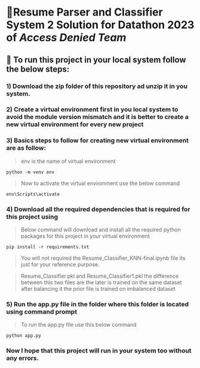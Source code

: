 # 📍Resume Parser and Classifier System 2 Solution for Datathon 2023 of ***Access Denied Team***
## 📌 To run this project in your local system follow the below steps:  
### 1) Download the zip folder of this repository ad unzip it in you system.
### 2) Create a virtual environment first in you local system to avoid the module version mismatch and it is better to create a new virtual environment for every new project
### 3) Basics steps to follow for creating new virtual environment are as follow: 
> env is the name of virtual environment
```
python -m venv env 
```
> Now to activate the virtual environment use the below command 
```
env\Scripts\activate
```
 
### 4) Download all the required dependencies that is required for this project using 
> Below command will download and install all the required python packages for this project in your virtual environment
```
pip install -r requirements.txt
```
> You will not required the Resume_Classifier_KNN-final.ipynb file its just for your reference purpose.

> Resume_Classifier.pkl and Resume_Classifier1.pkl the difference between this two files are the later is trained on the same dataset after balancing it the prior file is trained on imbalanced dataset 
### 5) Run the app.py file in the folder where this folder is located using command prompt
> To run the app.py file use this below command
 ```
 python app.py
```
 ### Now I hope that this project will run in your system too without any errors.
